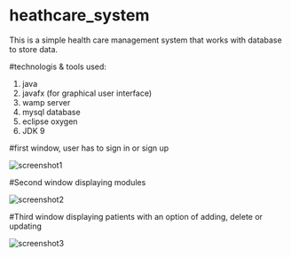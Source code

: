 # heathcare_system
This is a simple health care management system that works with database to store data.

 #technologis & tools used:
 1. java
 2. javafx (for graphical user interface)
 3. wamp server
 4. mysql database
 5. eclipse oxygen
 6. JDK 9
 
 #first window, user has to sign in or sign up
 
 ![screenshot1](https://user-images.githubusercontent.com/74013713/104087307-e4e51d00-526f-11eb-900d-6da50e89be0d.png)
 
 
 #Second window displaying modules
 
 ![screenshot2](https://user-images.githubusercontent.com/74013713/104087806-7dc96780-5273-11eb-8d41-9263dd518354.png)
 
 
 #Third window displaying patients with an option of adding, delete or updating
 
 ![screenshot3](https://user-images.githubusercontent.com/74013713/104088017-ca617280-5274-11eb-99e0-f83e3a41391f.png)
 
